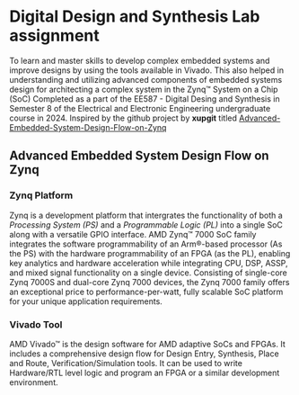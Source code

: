 # Digital Design and Synthesis Lab assignment
To learn and master skills to develop complex embedded systems and improve designs by using the tools available in Vivado. This also helped in understanding and utilizing advanced components of embedded systems design for architecting a complex system in the Zynq™ System on a Chip (SoC)
Completed as a part of the EE587 - Digital Desing and Synthesis in Semester 8 of the Electrical and Electronic Engineering undergraduate course in 2024.
Inspired by the github project by **xupgit** titled [Advanced-Embedded-System-Design-Flow-on-Zynq](github.com/xupgit/Advanced-Embedded-System-Design-Flow-on-Zynq/)
## Advanced Embedded System Design Flow on Zynq
### Zynq Platform
 Zynq is a development platform that intergrates the functionality of both a *Processing System (PS)* and a *Programmable Logic (PL)* into a single SoC along with a versatile GPIO interface. AMD Zynq™ 7000 SoC family integrates the software programmability of an Arm®-based processor (As the PS) with the hardware programmability of an FPGA (as the PL), enabling key analytics and hardware acceleration while integrating CPU, DSP, ASSP, and mixed signal functionality on a single device. Consisting of single-core Zynq 7000S and dual-core Zynq 7000 devices, the Zynq 7000 family offers an exceptional price to performance-per-watt, fully scalable SoC platform for your unique application requirements.

 ### Vivado Tool
 AMD Vivado™ is the design software for AMD adaptive SoCs and FPGAs. It includes a comprehensive design flow for Design Entry, Synthesis, Place and Route, Verification/Simulation tools. It can be used to write Hardware/RTL level logic and program an FPGA or a similar development environment.



